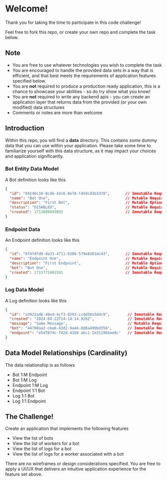 # Welcome!
Thank you for taking the time to participate in this code challenge!

Feel free to fork this repo, or create your own repo and complete the task below.

## Note
* You are free to use whatever technologies you wish to complete the task
* You are encouraged to handle the provided data sets in a way that is efficient, and that best meets the requirements of application features specified below.
* You are **not** required to produce a production ready application, this is a chance to showcase your abilities - so do try show what you know!
* You are **not** required to write any backend apis - you can create an application layer that returns data from the provided (or your own modified) data structures
* Comments or notes are more than welcome

## Introduction

Within this repo, you will find a **data** directory. This contains some dummy data that you can use within your application. Please take some time to familiarize yourself with this data structure, as it may impact your choices and application significantly.


### Bot Entity Data Model

A Bot definition looks like this
```json
{
  "id": "04140c19-0c46-43c6-8e78-f459cd3b3370",       // Immutable Required UUID
  "name": "Bot One",                                  // Mutable Required String
  "description": "First Bot",                         // Mutable Optional String
  "status": "DISABLED",                               // Mutable Required String Enum ["DISABLED", "ENABLED", "PAUSED"]
  "created": 1713809849892                            // Immutable Required Epoch Timestamp
}
```

### Endpoint Data

An Endpoint definition looks like this
```json
{
  "id": "6f4fdfd9-da33-4711-9386-579e8101dc43",       // Immutable Required UUID
  "name": "Endpoint One",                             // Mutable Required String
  "description": "First Endpoint",                    // Mutable Optional String
  "bot": "Bot One",                                   // Mutable Required String - references a unique bot
  "created": 1713773401591                            // Immutable Required Epoch Timestamp
}
```

### Log Data Model

A Log definition looks like this
```json
{
  "id": "a3922ad6-49ed-4cf3-8293-cc4d58a5d4c9",        // Immutable Required UUID
  "created": "2024-04-22T14:14:14.926Z",               // Immutable Required ISO Timestamp
  "message": "Some Message",                           // Mutable Required String
  "bot": "44700aa2-cba6-43d2-9ad4-8d8a499bd356",       // Immutable Required UUID - references a unique bot
  "endpoint": "e5d7874c-fd2d-41b8-abc1-2e311964ae8c"   // Immutable Required UUID - references a unique endpoint
}
```

## Data Model Relationships (Cardinality)

The data relationship is as follows
* Bot 1:M Endpoint
* Bot 1:M Log
* Endpoint 1:M Log
* Endpoint 1:1 Bot
* Log 1:1 Bot
* Log 1:1 Endpoint


## The Challenge!

Create an application that implements the following features
* View the list of bots
* View the list of workers for a bot
* View the list of logs for a bot
* View the list of logs for a worker associated with a bot

There are no wireframes or design considerations specified.
You are free to apply a UI/UX that delivers an intuitive application experience for the feature set above.
